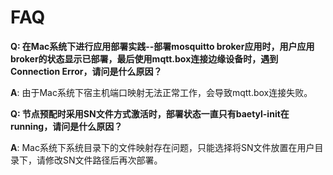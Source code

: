 # FAQ
**Q: 在Mac系统下进行应用部署实践--部署mosquitto broker应用时，用户应用broker的状态显示已部署，最后使用mqtt.box连接边缘设备时，遇到Connection Error，请问是什么原因？**

**A**: 由于Mac系统下宿主机端口映射无法正常工作，会导致mqtt.box连接失败。

**Q: 节点预配时采用SN文件方式激活时，部署状态一直只有baetyl-init在running，请问是什么原因？**

**A**: Mac系统下系统目录下的文件映射存在问题，只能选择将SN文件放置在用户目录下，请修改SN文件路径后再次部署。
